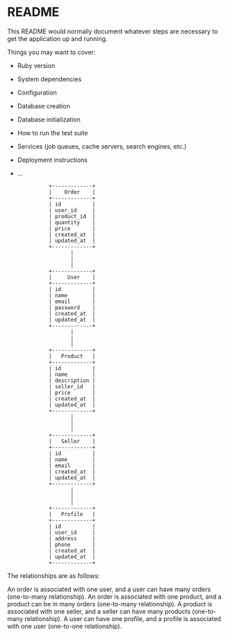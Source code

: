 # README

This README would normally document whatever steps are necessary to get the
application up and running.

Things you may want to cover:

* Ruby version

* System dependencies

* Configuration

* Database creation

* Database initialization

* How to run the test suite

* Services (job queues, cache servers, search engines, etc.)

* Deployment instructions

* ...






                +-------------+
                |    Order    |
                +-------------+
                | id          |
                | user_id     |
                | product_id  |
                | quantity    |
                | price       |
                | created_at  |
                | updated_at  |
                +-------------+
                       |
                       |
                       |
                +-------------+
                |     User    |
                +-------------+
                | id          |
                | name        |
                | email       |
                | password    |
                | created_at  |
                | updated_at  |
                +-------------+
                       |
                       |
                       |
                +-------------+
                |   Product   |
                +-------------+
                | id          |
                | name        |
                | description |
                | seller_id   |
                | price       |
                | created_at  |
                | updated_at  |
                +-------------+
                       |
                       |
                       |
                +-------------+
                |   Seller    |
                +-------------+
                | id          |
                | name        |
                | email       |
                | created_at  |
                | updated_at  |
                +-------------+
                       |
                       |
                       |
                +-------------+
                |   Profile   |
                +-------------+
                | id          |
                | user_id     |
                | address     |
                | phone       |
                | created_at  |
                | updated_at  |
                +-------------+
                
The relationships are as follows:

An order is associated with one user, and a user can have many orders (one-to-many relationship).
An order is associated with one product, and a product can be in many orders (one-to-many relationship).
A product is associated with one seller, and a seller can have many products (one-to-many relationship).
A user can have one profile, and a profile is associated with one user (one-to-one relationship).